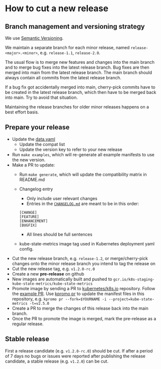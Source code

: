 # How to cut a new release

## Branch management and versioning strategy

We use [Semantic Versioning](http://semver.org/).

We maintain a separate branch for each minor release, named `release-<major>.<minor>`, e.g. `release-1.1`, `release-2.0`.

The usual flow is to merge new features and changes into the main branch and to merge bug fixes into the latest release branch. Bug fixes are then merged into main from the latest release branch. The main branch should always contain all commits from the latest release branch.

If a bug fix got accidentally merged into main, cherry-pick commits have to be created in the latest release branch, which then have to be merged back into main. Try to avoid that situation.

Maintaining the release branches for older minor releases happens on a best effort basis.

## Prepare your release

* Update the [data.yaml](data.yaml)
  * Update the compat list
  * Update the version key to refer to your new release
* Run `make examples`, which will re-generate all example manifests to use the new version.
* Make a PR to update:
  * Run `make generate`, which will update the compatibility matrix in README.md
  * Changelog entry
    * Only include user relevant changes
    * Entries in the [`CHANGELOG.md`](CHANGELOG.md) are meant to be in this order:

    ```text
    [CHANGE]
    [FEATURE]
    [ENHANCEMENT]
    [BUGFIX]
    ```

    * All lines should be full sentences
  * kube-state-metrics image tag used in Kubernetes deployment yaml config.
* Cut the new release branch, e.g. `release-1.2`, or merge/cherry-pick changes onto the minor release branch you intend to tag the release on
* Cut the new release tag, e.g. `v1.2.0-rc.0`
* Create a new **pre-release** on github
* New images are automatically built and pushed to `gcr.io/k8s-staging-kube-state-metrics/kube-state-metrics`
* Promote image by sending a PR to [kubernetes/k8s.io](https://github.com/kubernetes/k8s.io) repository. Follow the [example PR](https://github.com/kubernetes/k8s.io/pull/3798). Use [kpromo pr](https://github.com/kubernetes-sigs/promo-tools/blob/main/docs/promotion-pull-requests.md) to update the manifest files in this repository, e.g. `kpromo pr --fork=$YOURNAME -i --project=kube-state-metrics -t=v2.5.0`
* Create a PR to merge the changes of this release back into the main branch.
* Once the PR to promote the image is merged, mark the pre-release as a regular release.

## Stable release

First a release candidate (e.g. `v1.2.0-rc.0`) should be cut. If after a period of 7 days no bugs or issues were reported after publishing the release candidate, a stable release (e.g. `v1.2.0`) can be cut.
